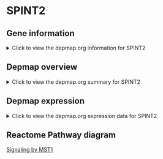 <h1>SPINT2</h1>

<h2>Gene information</h2>
<details>
  <summary>Click to view the depmap.org information for SPINT2</summary>
  <iframe src="https://depmap.org/portal/gene/SPINT2?tab=about" style="border:none;width:100%;height:800px"></iframe>
</details>

<h2>Depmap overview</h2>
<details>
  <summary>Click to view the depmap.org summary for SPINT2</summary>
  <iframe src="https://depmap.org/portal/gene/SPINT2?tab=overview" style="border:none;width:100%;height:800px"></iframe>
</details>

<h2>Depmap expression</h2>
<details>
  <summary>Click to view the depmap.org expression data for SPINT2</summary>
  <iframe src="https://depmap.org/portal/gene/SPINT2?tab=characterization" style="border:none;width:100%;height:800px"></iframe>
</details>



<h2>Reactome Pathway diagram</h2>
<a href="https://reactome.org/PathwayBrowser/#/R-HSA-8852405" target="_BLANK">Signaling by MST1</a>



